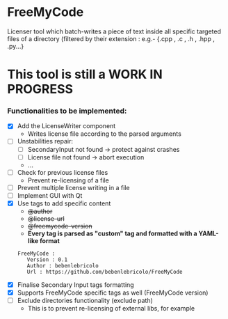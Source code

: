 # FreeMyCode
Licenser tool which batch-writes a piece of text inside all specific targeted files of a directory (filtered by their extension : e.g.- {.cpp , .c , .h , .hpp , .py...}

# This tool is still a WORK IN PROGRESS
### Functionalities to be implemented:
- [x] Add the LicenseWriter component
   * Writes license file according to the parsed arguments
- [ ] Unstabilities repair:
     - [ ] SecondaryInput not found -> protect against crashes
     - [ ] License file not found -> abort execution
     - ...
- [ ] Check for previous license files
   * Prevent re-licensing of a file
- [ ] Prevent multiple license writing in a file
- [ ] Implement GUI with Qt
- [x] Use tags to add specific content
   - ~~@author~~
   - ~~@license-url~~
   - ~~@freemycode-version~~
   * **Every tag is parsed as "custom" tag and formatted with a YAML-like format**
    ```
    FreeMyCode :
       Version : 0.1
       Author : bebenlebricolo
       Url : https://github.com/bebenlebricolo/FreeMyCode
    ```
- [x] Finalise Secondary Input tags formatting
- [x] Supports FreeMyCode specific tags as well (FreeMyCode version)
- [ ] Exclude directories functionality (exclude path) 
   * This is to prevent re-licensing of external libs, for example
